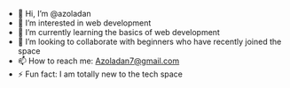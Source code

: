 - 👋 Hi, I’m @azoladan
- 👀 I’m interested in web development
- 🌱 I’m currently learning the basics of web development 
- 💞️ I’m looking to collaborate with beginners who have recently joined the space
- 📫 How to reach me: Azoladan7@gmail.com
- ⚡ Fun fact: I am totally new to the tech space
